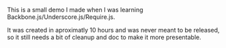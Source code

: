 This is a small demo I made when I was learning Backbone.js/Underscore.js/Require.js.

It was created in aproximatly 10 hours and was never meant to be released, so it still needs a bit of cleanup and doc to make it more presentable.


